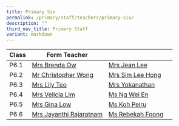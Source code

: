 ```yaml
---
title: Primary Six
permalink: /primary/staff/teachers/primary-six/
description: ""
third_nav_title: Primary Staff
variant: markdown
---
```

| Class | Form Teacher | ||
| -------- | -------- | -------- |-------- |
|P6.1|[Mrs Brenda Ow](mailto:koh_li_ying_brenda@schools.gov.sg)|[Mrs Jean Lee](mailto:sng_lee_lee@schools.gov.sg)
|P6.2|[Mr Christopher Wong](mailto:christopher_wong_say_eng@schools.gov.sg)|[Mrs Sim Lee Hong](mailto:chua_lee_hong@schools.gov.sg)|
|P6.3|[Mrs Lily Teo](mailto:lily_teo@schools.gov.sg)|[Mrs Yokanathan](mailto:thilagavathy_yokanathan@schools.gov.sg)|
|P6.4|[Mrs Velicia Lim](mailto:foo_wei_tint_velicia@schools.gov.sg)|[Ms Ng Wei En](mailto:ng_wei_en@schools.gov.sg)|
|P6.5|[Mrs Gina Low](mailto:gina_chia@schools.gov.sgc)|[Ms Koh Peiru](mailto:koh_pei_loo@schools.gov.sg)|
|P6.6|[Mrs Jayanthi Rajaratnam](mailto:jayanthi_kadiresan@schools.gov.sg)|[Ms Rebekah Foong](mailto:foong_chen_kai_rebekah@schools.gov.sg)